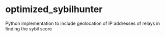# optimized_sybilhunter

Python implementation to include geolocation of IP addresses of relays in finding the sybil score
